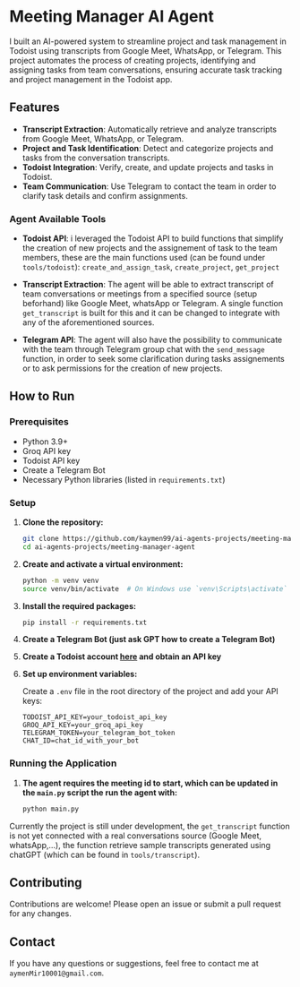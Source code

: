 # Meeting Manager AI Agent

I built an AI-powered system to streamline project and task management in Todoist using transcripts from Google Meet, WhatsApp, or Telegram. This project automates the process of creating projects, identifying and assigning tasks from team conversations, ensuring accurate task tracking and project management in the Todoist app.

## Features

- **Transcript Extraction**: Automatically retrieve and analyze transcripts from Google Meet, WhatsApp, or Telegram.
- **Project and Task Identification**: Detect and categorize projects and tasks from the conversation transcripts.
- **Todoist Integration**: Verify, create, and update projects and tasks in Todoist.
- **Team Communication**: Use Telegram to contact the team in order to clarify task details and confirm assignments.

### Agent Available Tools

- **Todoist API**: i leveraged the Todoist API to build functions that simplify the creation of new projects and the assignement of task to the team members, these are the main functions used (can be found under `tools/todoist`): `create_and_assign_task`, `create_project`, `get_project`
- **Transcript Extraction**: The agent will be able to extract transcript of team conversations or meetings from a specified source (setup beforhand) like Google Meet, whatsApp or Telegram. A single function `get_transcript` is built for this and it can be changed to integrate with any  of the aforementioned sources.

- **Telegram API**: The agent will also have the possibility to communicate with the team through Telegram group chat with the `send_message` function, in order to seek some clarification during tasks assignements or to ask permissions for the creation of new projects.

## How to Run

### Prerequisites

- Python 3.9+
- Groq API key
- Todoist API key
- Create a Telegram Bot
- Necessary Python libraries (listed in `requirements.txt`)

### Setup

1. **Clone the repository:**

   ```sh
   git clone https://github.com/kaymen99/ai-agents-projects/meeting-manager-agent.git
   cd ai-agents-projects/meeting-manager-agent
   ```

2. **Create and activate a virtual environment:**

   ```sh
   python -m venv venv
   source venv/bin/activate  # On Windows use `venv\Scripts\activate`
   ```

3. **Install the required packages:**

   ```sh
   pip install -r requirements.txt
   ```

4. **Create a Telegram Bot (just ask GPT how to create a Telegram Bot)**

5. **Create a Todoist account [here](https://todoist.com) and obtain an API key**

6. **Set up environment variables:**

   Create a `.env` file in the root directory of the project and add your API keys:

   ```env
   TODOIST_API_KEY=your_todoist_api_key
   GROQ_API_KEY=your_groq_api_key
   TELEGRAM_TOKEN=your_telegram_bot_token
   CHAT_ID=chat_id_with_your_bot
   ```

### Running the Application

1. **The agent requires the meeting id to start, which can be updated in the `main.py` script the run the agent with:**

   ```sh
   python main.py
   ```

Currently the project is still under development, the `get_transcript` function is not yet connected with a real conversations source (Google Meet, whatsApp,...), the function retrieve sample transcripts generated using chatGPT (which can be found in `tools/transcript`).

## Contributing

Contributions are welcome! Please open an issue or submit a pull request for any changes.

## Contact

If you have any questions or suggestions, feel free to contact me at `aymenMir10001@gmail.com`.